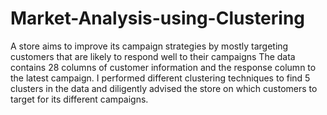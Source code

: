 # Market-Analysis-using-Clustering
A store aims to improve its campaign strategies by mostly targeting customers that are likely to respond well to their campaigns
The data contains 28 columns of customer information and the response column to the latest campaign.
I performed different clustering techniques to find 5 clusters in the data and diligently advised the store on which customers to target for its different campaigns.
